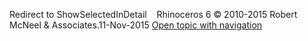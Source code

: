 ---
---

Redirect to ShowSelectedInDetail&#160;
&#160;
Rhinoceros 6 © 2010-2015 Robert McNeel &amp; Associates.11-Nov-2015
 [Open topic with navigation](showselectedindetail.html) 

